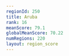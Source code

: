 ```yaml
---
regionId: 250
title: Aruba
rank: 16
meanScore: 79.1
globalMeanScore: 70.22
numRegions: 220
layout: region_score
---
```

